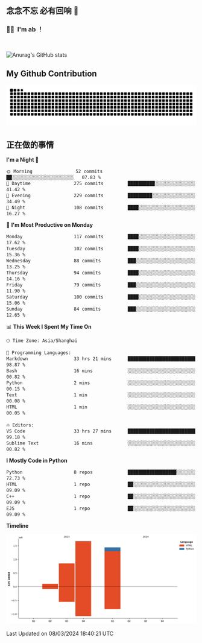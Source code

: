 ## 念念不忘 必有回响  👋
### 👨‍🔧&nbsp;&nbsp;I'm ab ！

<br>

![Anurag's GitHub stats](https://github-readme-stats.vercel.app/api?username=abinzzz&count_private=true&show_icons=true&theme=tokyonight)


## My Github Contribution
![](https://github.com/abinzzz/abinzzz/blob/output/github-contribution-grid-snake.svg)

## 正在做的事情

<!--START_SECTION:waka-->
**I'm a Night 🦉** 

```text
🌞 Morning                52 commits          ██░░░░░░░░░░░░░░░░░░░░░░░   07.83 % 
🌆 Daytime                275 commits         ██████████░░░░░░░░░░░░░░░   41.42 % 
🌃 Evening                229 commits         █████████░░░░░░░░░░░░░░░░   34.49 % 
🌙 Night                  108 commits         ████░░░░░░░░░░░░░░░░░░░░░   16.27 % 
```
📅 **I'm Most Productive on Monday** 

```text
Monday                   117 commits         ████░░░░░░░░░░░░░░░░░░░░░   17.62 % 
Tuesday                  102 commits         ████░░░░░░░░░░░░░░░░░░░░░   15.36 % 
Wednesday                88 commits          ███░░░░░░░░░░░░░░░░░░░░░░   13.25 % 
Thursday                 94 commits          ████░░░░░░░░░░░░░░░░░░░░░   14.16 % 
Friday                   79 commits          ███░░░░░░░░░░░░░░░░░░░░░░   11.90 % 
Saturday                 100 commits         ████░░░░░░░░░░░░░░░░░░░░░   15.06 % 
Sunday                   84 commits          ███░░░░░░░░░░░░░░░░░░░░░░   12.65 % 
```


📊 **This Week I Spent My Time On** 

```text
🕑︎ Time Zone: Asia/Shanghai

💬 Programming Languages: 
Markdown                 33 hrs 21 mins      █████████████████████████   98.87 % 
Bash                     16 mins             ░░░░░░░░░░░░░░░░░░░░░░░░░   00.82 % 
Python                   2 mins              ░░░░░░░░░░░░░░░░░░░░░░░░░   00.15 % 
Text                     1 min               ░░░░░░░░░░░░░░░░░░░░░░░░░   00.08 % 
HTML                     1 min               ░░░░░░░░░░░░░░░░░░░░░░░░░   00.05 % 

🔥 Editors: 
VS Code                  33 hrs 27 mins      █████████████████████████   99.18 % 
Sublime Text             16 mins             ░░░░░░░░░░░░░░░░░░░░░░░░░   00.82 % 
```

**I Mostly Code in Python** 

```text
Python                   8 repos             ██████████████████░░░░░░░   72.73 % 
HTML                     1 repo              ██░░░░░░░░░░░░░░░░░░░░░░░   09.09 % 
C++                      1 repo              ██░░░░░░░░░░░░░░░░░░░░░░░   09.09 % 
EJS                      1 repo              ██░░░░░░░░░░░░░░░░░░░░░░░   09.09 % 
```



**Timeline**

![Lines of Code chart](https://raw.githubusercontent.com/abinzzz/abinzzz/main/assets/bar_graph.png)


 Last Updated on 08/03/2024 18:40:21 UTC
<!--END_SECTION:waka-->


